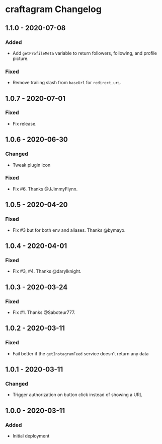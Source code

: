 # craftagram Changelog

## 1.1.0 - 2020-07-08
### Added
- Add `getProfileMeta` variable to return followers, following, and profile picture.

### Fixed
- Remove trailing slash from `baseUrl` for `redirect_uri`.

## 1.0.7 - 2020-07-01
### Fixed
- Fix release.

## 1.0.6 - 2020-06-30
### Changed
- Tweak plugin icon

### Fixed
- Fix #6. Thanks @JJimmyFlynn.

## 1.0.5 - 2020-04-20
### Fixed
- Fix #3 but for both env and aliases. Thanks @bymayo.

## 1.0.4 - 2020-04-01
### Fixed
- Fix #3, #4. Thanks @darylknight.

## 1.0.3 - 2020-03-24
### Fixed
- Fix #1. Thanks @Saboteur777.

## 1.0.2 - 2020-03-11
### Fixed
- Fail better if the `getInstagramFeed` service doesn't return any data

## 1.0.1 - 2020-03-11
### Changed
- Trigger authorization on button click instead of showing a URL

## 1.0.0 - 2020-03-11
### Added
- Initial deployment
